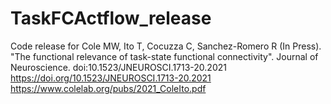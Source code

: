 # TaskFCActflow_release
Code release for Cole MW, Ito T, Cocuzza C, Sanchez-Romero R (In Press). "The functional relevance of task-state functional connectivity". Journal of Neuroscience. doi:10.1523/JNEUROSCI.1713-20.2021
https://doi.org/10.1523/JNEUROSCI.1713-20.2021
https://www.colelab.org/pubs/2021_ColeIto.pdf


